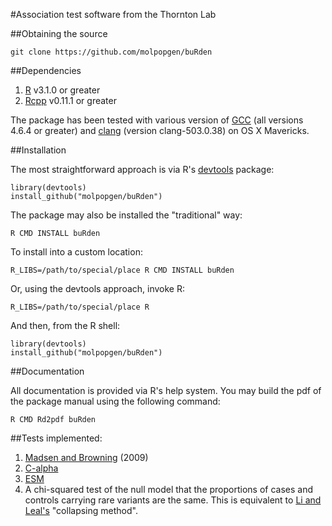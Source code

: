 #Association test software from the Thornton Lab

##Obtaining the source

```
git clone https://github.com/molpopgen/buRden
```

##Dependencies

1. [R](http://r-project.org) v3.1.0 or greater
2. [Rcpp](http://cran.r-project.org/web/packages/Rcpp/index.html)  v0.11.1 or greater

The package has been tested with various version of [GCC](http://gcc.gnu.org) (all versions 4.6.4 or greater) and [clang](http://clang.llvm.org/) (version clang-503.0.38) on OS X Mavericks.

##Installation

The most straightforward approach is via R's [devtools](http://cran.r-project.org/web/packages/devtools/index.html) package:

~~~
library(devtools)
install_github("molpopgen/buRden")
~~~

The package may also be installed the "traditional" way:

```
R CMD INSTALL buRden
```

To install into a custom location:

```
R_LIBS=/path/to/special/place R CMD INSTALL buRden
```

Or, using the devtools approach, invoke R:

~~~
R_LIBS=/path/to/special/place R
~~~

And then, from the R shell:

~~~
library(devtools)
install_github("molpopgen/buRden")
~~~

##Documentation

All documentation is provided via R's help system.  You may build the pdf of the package manual using the following command:

```
R CMD Rd2pdf buRden
```

##Tests implemented:
1. [Madsen and Browning](http://www.plosgenetics.org/article/info%3Adoi%2F10.1371%2Fjournal.pgen.1000384) (2009)
2. [C-alpha](http://www.plosgenetics.org/article/info%3Adoi%2F10.1371%2Fjournal.pgen.1001322)
3. [ESM](http://www.plosgenetics.org/article/info%3Adoi%2F10.1371%2Fjournal.pgen.1003258)
4. A chi-squared test of the null model that the proportions of cases and controls carrying rare variants are the same.  This is equivalent to [Li and Leal's](http://www.ncbi.nlm.nih.gov/pubmed/18691683) "collapsing method".
